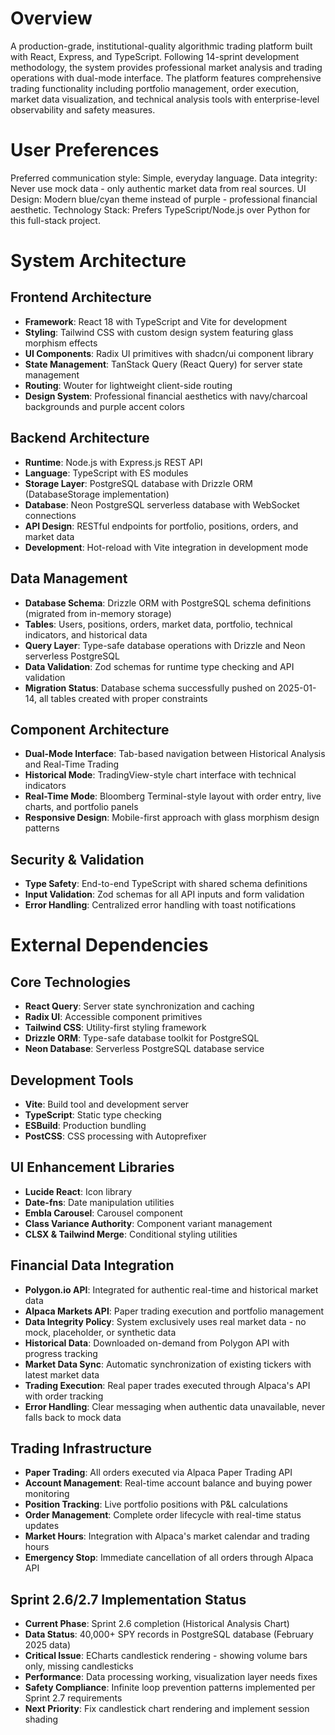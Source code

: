# Overview

A production-grade, institutional-quality algorithmic trading platform built with React, Express, and TypeScript. Following 14-sprint development methodology, the system provides professional market analysis and trading operations with dual-mode interface. The platform features comprehensive trading functionality including portfolio management, order execution, market data visualization, and technical analysis tools with enterprise-level observability and safety measures.

# User Preferences

Preferred communication style: Simple, everyday language.
Data integrity: Never use mock data - only authentic market data from real sources.
UI Design: Modern blue/cyan theme instead of purple - professional financial aesthetic.
Technology Stack: Prefers TypeScript/Node.js over Python for this full-stack project.

# System Architecture

## Frontend Architecture

- **Framework**: React 18 with TypeScript and Vite for development
- **Styling**: Tailwind CSS with custom design system featuring glass morphism effects
- **UI Components**: Radix UI primitives with shadcn/ui component library
- **State Management**: TanStack Query (React Query) for server state management
- **Routing**: Wouter for lightweight client-side routing
- **Design System**: Professional financial aesthetics with navy/charcoal backgrounds and purple accent colors

## Backend Architecture

- **Runtime**: Node.js with Express.js REST API
- **Language**: TypeScript with ES modules
- **Storage Layer**: PostgreSQL database with Drizzle ORM (DatabaseStorage implementation)
- **Database**: Neon PostgreSQL serverless database with WebSocket connections
- **API Design**: RESTful endpoints for portfolio, positions, orders, and market data
- **Development**: Hot-reload with Vite integration in development mode

## Data Management

- **Database Schema**: Drizzle ORM with PostgreSQL schema definitions (migrated from in-memory storage)
- **Tables**: Users, positions, orders, market data, portfolio, technical indicators, and historical data
- **Query Layer**: Type-safe database operations with Drizzle and Neon serverless PostgreSQL
- **Data Validation**: Zod schemas for runtime type checking and API validation
- **Migration Status**: Database schema successfully pushed on 2025-01-14, all tables created with proper constraints

## Component Architecture

- **Dual-Mode Interface**: Tab-based navigation between Historical Analysis and Real-Time Trading
- **Historical Mode**: TradingView-style chart interface with technical indicators
- **Real-Time Mode**: Bloomberg Terminal-style layout with order entry, live charts, and portfolio panels
- **Responsive Design**: Mobile-first approach with glass morphism design patterns

## Security & Validation

- **Type Safety**: End-to-end TypeScript with shared schema definitions
- **Input Validation**: Zod schemas for all API inputs and form validation
- **Error Handling**: Centralized error handling with toast notifications

# External Dependencies

## Core Technologies

- **React Query**: Server state synchronization and caching
- **Radix UI**: Accessible component primitives
- **Tailwind CSS**: Utility-first styling framework
- **Drizzle ORM**: Type-safe database toolkit for PostgreSQL
- **Neon Database**: Serverless PostgreSQL database service

## Development Tools

- **Vite**: Build tool and development server
- **TypeScript**: Static type checking
- **ESBuild**: Production bundling
- **PostCSS**: CSS processing with Autoprefixer

## UI Enhancement Libraries

- **Lucide React**: Icon library
- **Date-fns**: Date manipulation utilities
- **Embla Carousel**: Carousel component
- **Class Variance Authority**: Component variant management
- **CLSX & Tailwind Merge**: Conditional styling utilities

## Financial Data Integration

- **Polygon.io API**: Integrated for authentic real-time and historical market data
- **Alpaca Markets API**: Paper trading execution and portfolio management  
- **Data Integrity Policy**: System exclusively uses real market data - no mock, placeholder, or synthetic data
- **Historical Data**: Downloaded on-demand from Polygon API with progress tracking
- **Market Data Sync**: Automatic synchronization of existing tickers with latest market data
- **Trading Execution**: Real paper trades executed through Alpaca's API with order tracking
- **Error Handling**: Clear messaging when authentic data unavailable, never falls back to mock data

## Trading Infrastructure

- **Paper Trading**: All orders executed via Alpaca Paper Trading API
- **Account Management**: Real-time account balance and buying power monitoring
- **Position Tracking**: Live portfolio positions with P&L calculations
- **Order Management**: Complete order lifecycle with real-time status updates  
- **Market Hours**: Integration with Alpaca's market calendar and trading hours
- **Emergency Stop**: Immediate cancellation of all orders through Alpaca API

## Sprint 2.6/2.7 Implementation Status

- **Current Phase**: Sprint 2.6 completion (Historical Analysis Chart)
- **Data Status**: 40,000+ SPY records in PostgreSQL database (February 2025 data)
- **Critical Issue**: ECharts candlestick rendering - showing volume bars only, missing candlesticks
- **Performance**: Data processing working, visualization layer needs fixes
- **Safety Compliance**: Infinite loop prevention patterns implemented per Sprint 2.7 requirements
- **Next Priority**: Fix candlestick chart rendering and implement session shading